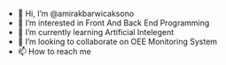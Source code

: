 - 👋 Hi, I’m @amirakbarwicaksono
- 👀 I’m interested in Front And Back End Programming
- 🌱 I’m currently learning Artificial Intelegent 
- 💞️ I’m looking to collaborate on OEE Monitoring System
- 📫 How to reach me 

<!---
amirakbarwicaksono/amirakbarwicaksono is a ✨ special ✨ repository because its `README.md` (this file) appears on your GitHub profile.
You can click the Preview link to take a look at your changes.
--->
